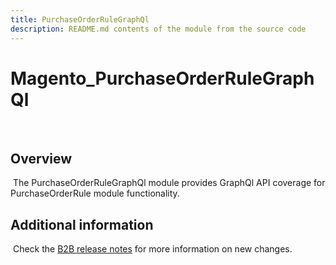 ```yaml
---
title: PurchaseOrderRuleGraphQl
description: README.md contents of the module from the source code
---
```


# Magento_PurchaseOrderRuleGraphQl

​

## Overview

​
The PurchaseOrderRuleGraphQl module provides GraphQl API coverage for PurchaseOrderRule module functionality.

## Additional information

​
Check the [B2B release notes](https://devdocs.magento.com/guides/v2.4/release-notes/b2b-release-notes.html) for more information on new changes.
